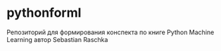 # pythonforml
Репозиторий для формирования конспекта по книге Python Machine Learning автор Sebastian Raschka
